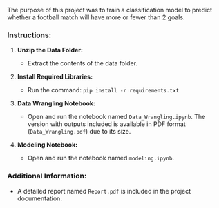 The purpose of this project was to train a classification model to predict whether a football match will have more or fewer than 2 goals.

### Instructions:

1. **Unzip the Data Folder:**
   - Extract the contents of the data folder.

2. **Install Required Libraries:**
   - Run the command: `pip install -r requirements.txt`

3. **Data Wrangling Notebook:**
   - Open and run the notebook named `Data_Wrangling.ipynb`. The version with outputs included is available in PDF format (`Data_Wrangling.pdf`) due to its size.

4. **Modeling Notebook:**
   - Open and run the notebook named `modeling.ipynb`.

### Additional Information:

- A detailed report named `Report.pdf`  is included in the project documentation.




